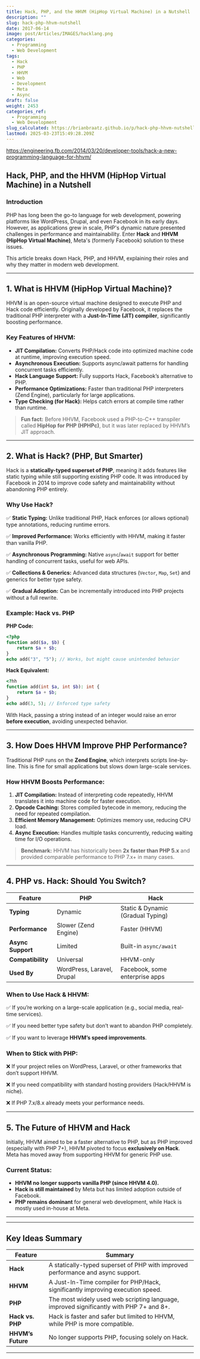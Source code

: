 ```yaml
---
title: Hack, PHP, and the HHVM (HipHop Virtual Machine) in a Nutshell
description: ""
slug: hack-php-hhvm-nutshell
date: 2017-06-14
image: post/Articles/IMAGES/hacklang.png
categories:
  - Programming
  - Web Development
tags:
  - Hack
  - PHP
  - HHVM
  - Web
  - Development
  - Meta
  - Async
draft: false
weight: 2453
categories_ref:
  - Programming
  - Web Development
slug_calculated: https://brianbraatz.github.io/p/hack-php-hhvm-nutshell
lastmod: 2025-03-23T15:49:28.209Z
---
```

https://engineering.fb.com/2014/03/20/developer-tools/hack-a-new-programming-language-for-hhvm/

## **Hack, PHP, and the HHVM (HipHop Virtual Machine) in a Nutshell**

### **Introduction**

PHP has long been the go-to language for web development, powering platforms like WordPress, Drupal, and even Facebook in its early days. However, as applications grew in scale, PHP's dynamic nature presented challenges in performance and maintainability. Enter **Hack** and **HHVM (HipHop Virtual Machine)**, Meta's (formerly Facebook) solution to these issues.

This article breaks down Hack, PHP, and HHVM, explaining their roles and why they matter in modern web development.

***

## **1. What is HHVM (HipHop Virtual Machine)?**

HHVM is an open-source virtual machine designed to execute PHP and Hack code efficiently. Originally developed by Facebook, it replaces the traditional PHP interpreter with a **Just-In-Time (JIT) compiler**, significantly boosting performance.

### **Key Features of HHVM:**

* **JIT Compilation:** Converts PHP/Hack code into optimized machine code at runtime, improving execution speed.
* **Asynchronous Execution:** Supports async/await patterns for handling concurrent tasks efficiently.
* **Hack Language Support:** Fully supports Hack, Facebook’s alternative to PHP.
* **Performance Optimizations:** Faster than traditional PHP interpreters (Zend Engine), particularly for large applications.
* **Type Checking (for Hack):** Helps catch errors at compile time rather than runtime.

> **Fun fact:** Before HHVM, Facebook used a PHP-to-C++ transpiler called **HipHop for PHP (HPHPc)**, but it was later replaced by HHVM’s JIT approach.

***

## **2. What is Hack? (PHP, But Smarter)**

Hack is a **statically-typed superset of PHP**, meaning it adds features like static typing while still supporting existing PHP code. It was introduced by Facebook in 2014 to improve code safety and maintainability without abandoning PHP entirely.

### **Why Use Hack?**

✅ **Static Typing:** Unlike traditional PHP, Hack enforces (or allows optional) type annotations, reducing runtime errors.

✅ **Improved Performance:** Works efficiently with HHVM, making it faster than vanilla PHP.

✅ **Asynchronous Programming:** Native `async`/`await` support for better handling of concurrent tasks, useful for web APIs.

✅ **Collections & Generics:** Advanced data structures (`Vector`, `Map`, `Set`) and generics for better type safety.

✅ **Gradual Adoption:** Can be incrementally introduced into PHP projects without a full rewrite.

### **Example: Hack vs. PHP**

**PHP Code:**

```php
<?php
function add($a, $b) {
    return $a + $b;
}
echo add("3", "5"); // Works, but might cause unintended behavior
```

**Hack Equivalent:**

```php
<?hh
function add(int $a, int $b): int {
    return $a + $b;
}
echo add(3, 5); // Enforced type safety
```

With Hack, passing a string instead of an integer would raise an error **before execution**, avoiding unexpected behavior.

***

## **3. How Does HHVM Improve PHP Performance?**

Traditional PHP runs on the **Zend Engine**, which interprets scripts line-by-line. This is fine for small applications but slows down large-scale services.

### **How HHVM Boosts Performance:**

1. **JIT Compilation:** Instead of interpreting code repeatedly, HHVM translates it into machine code for faster execution.
2. **Opcode Caching:** Stores compiled bytecode in memory, reducing the need for repeated compilation.
3. **Efficient Memory Management:** Optimizes memory use, reducing CPU load.
4. **Async Execution:** Handles multiple tasks concurrently, reducing waiting time for I/O operations.

> **Benchmark:** HHVM has historically been **2x faster than PHP 5.x** and provided comparable performance to PHP 7.x+ in many cases.

***

## **4. PHP vs. Hack: Should You Switch?**

| Feature           | PHP                        | Hack                              |
| ----------------- | -------------------------- | --------------------------------- |
| **Typing**        | Dynamic                    | Static & Dynamic (Gradual Typing) |
| **Performance**   | Slower (Zend Engine)       | Faster (HHVM)                     |
| **Async Support** | Limited                    | Built-in `async/await`            |
| **Compatibility** | Universal                  | HHVM-only                         |
| **Used By**       | WordPress, Laravel, Drupal | Facebook, some enterprise apps    |

### **When to Use Hack & HHVM:**

✅ If you’re working on a large-scale application (e.g., social media, real-time services).

✅ If you need better type safety but don’t want to abandon PHP completely.

✅ If you want to leverage **HHVM’s speed improvements**.

### **When to Stick with PHP:**

❌ If your project relies on WordPress, Laravel, or other frameworks that don’t support HHVM.

❌ If you need compatibility with standard hosting providers (Hack/HHVM is niche).

❌ If PHP 7.x/8.x already meets your performance needs.

***

## **5. The Future of HHVM and Hack**

Initially, HHVM aimed to be a faster alternative to PHP, but as PHP improved (especially with PHP 7+), HHVM pivoted to focus **exclusively on Hack**. Meta has moved away from supporting HHVM for generic PHP use.

### **Current Status:**

* **HHVM no longer supports vanilla PHP (since HHVM 4.0).**
* **Hack is still maintained** by Meta but has limited adoption outside of Facebook.
* **PHP remains dominant** for general web development, while Hack is mostly used in-house at Meta.

***

<!-- 
## **Conclusion**
Hack and HHVM were game-changers for PHP’s performance and scalability, but their relevance outside of Facebook has declined. While Hack offers **type safety and async programming**, its dependency on HHVM limits adoption.

For most developers, **PHP 8+ is the better choice** due to widespread compatibility, improved performance, and active community support. However, if you're working in a Meta-scale environment, Hack and HHVM still have advantages.

Would you consider using Hack for a new project, or is PHP good enough for your needs? 🚀 -->

***

## **Key Ideas Summary**

| Feature           | Summary                                                                                 |
| ----------------- | --------------------------------------------------------------------------------------- |
| **Hack**          | A statically-typed superset of PHP with improved performance and async support.         |
| **HHVM**          | A Just-In-Time compiler for PHP/Hack, significantly improving execution speed.          |
| **PHP**           | The most widely used web scripting language, improved significantly with PHP 7+ and 8+. |
| **Hack vs. PHP**  | Hack is faster and safer but limited to HHVM, while PHP is more compatible.             |
| **HHVM’s Future** | No longer supports PHP, focusing solely on Hack.                                        |

***
